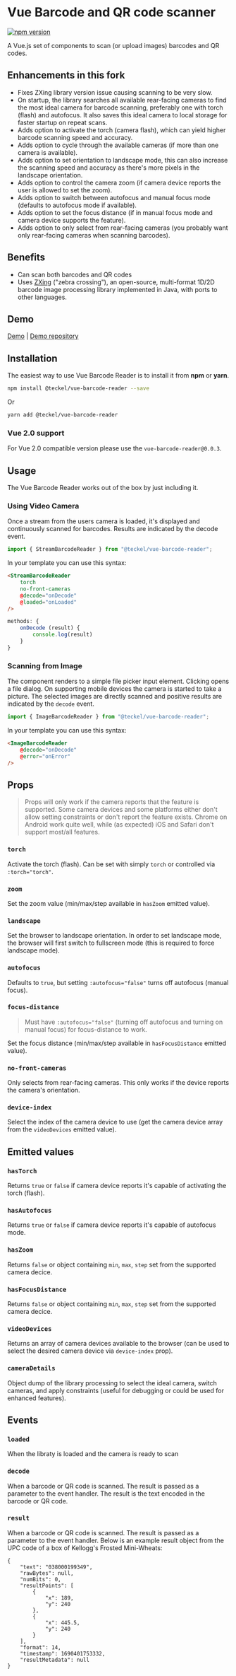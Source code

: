 # Vue Barcode and QR code scanner

[![npm version](https://badgen.net/npm/v/@teckel/vue-barcode-reader)](https://www.npmjs.com/package/@teckel/vue-barcode-reader)

A Vue.js set of components to scan (or upload images) barcodes and QR codes.

## Enhancements in this fork

* Fixes ZXing library version issue causing scanning to be very slow.
* On startup, the library searches all available rear-facing cameras to find the most ideal camera for barcode scanning, preferably one with torch (flash) and autofocus.  It also saves this ideal camera to local storage for faster startup on repeat scans.
* Adds option to activate the torch (camera flash), which can yield higher barcode scanning speed and accuracy.
* Adds option to cycle through the available cameras (if more than one camera is available).
* Adds option to set orientation to landscape mode, this can also increase the scanning speed and accuracy as there's more pixels in the landscape orientation.
* Adds option to control the camera zoom (if camera device reports the user is allowed to set the zoom).
* Adds option to switch between autofocus and manual focus mode (defaults to autofocus mode if available).
* Adds option to set the focus distance (if in manual focus mode and camera device supports the feature).
* Adds option to only select from rear-facing cameras (you probably want only rear-facing cameras when scanning barcodes).

## Benefits

- Can scan both barcodes and QR codes
- Uses [ZXing](https://github.com/zxing-js/library) ("zebra crossing"), an open-source, multi-format 1D/2D barcode image processing library implemented in Java, with ports to other languages.

## Demo

[Demo](https://barcode.leethost.com) | [Demo repository](https://github.com/teckel12/vue-barcode-reader-example)

## Installation

The easiest way to use Vue Barcode Reader is to install it from **npm** or **yarn**.

```sh
npm install @teckel/vue-barcode-reader --save
```

Or

```sh
yarn add @teckel/vue-barcode-reader
```

### Vue 2.0 support

For Vue 2.0 compatible version please use the `vue-barcode-reader@0.0.3`.

## Usage

The Vue Barcode Reader works out of the box by just including it.

### Using Video Camera

Once a stream from the users camera is loaded, it's displayed and continuously scanned for barcodes. Results are indicated by the decode event.

```js
import { StreamBarcodeReader } from "@teckel/vue-barcode-reader";
```

In your template you can use this syntax:

```html
<StreamBarcodeReader
    torch
    no-front-cameras
    @decode="onDecode"
    @loaded="onLoaded"
/>
```

```js
methods: {
    onDecode (result) {
        console.log(result)
    }
}
```

### Scanning from Image

The component renders to a simple file picker input element. Clicking opens a file dialog. On supporting mobile devices the camera is started to take a picture. The selected images are directly scanned and positive results are indicated by the `decode` event.

```js
import { ImageBarcodeReader } from "@teckel/vue-barcode-reader";
```

In your template you can use this syntax:

```html
<ImageBarcodeReader
    @decode="onDecode"
    @error="onError"
/>
```

## Props

> Props will only work if the camera reports that the feature is supported.  Some camera devices and some platforms either don't allow setting constraints or don't report the feature exists.  Chrome on Android work quite well, while (as expected) iOS and Safari don't support most/all features.

### `torch`

Activate the torch (flash). Can be set with simply `torch` or controlled via `:torch="torch"`.

### `zoom`

Set the zoom value (min/max/step available in `hasZoom` emitted value).

### `landscape`

Set the browser to landscape orientation.  In order to set landscape mode, the browser will first switch to fullscreen mode (this is required to force landscape mode).

### `autofocus`

Defaults to `true`, but setting `:autofocus="false"` turns off autofocus (manual focus).

### `focus-distance`

> Must have `:autofocus="false"` (turning off autofocus and turning on manual focus) for focus-distance to work.

Set the focus distance (min/max/step available in `hasFocusDistance` emitted value).

### `no-front-cameras`

Only selects from rear-facing cameras.  This only works if the device reports the camera's orientation.

### `device-index`

Select the index of the camera device to use (get the camera device array from the `videoDevices` emitted value).

## Emitted values

### `hasTorch`

Returns `true` or `false` if camera device reports it's capable of activating the torch (flash).

### `hasAutofocus`

Returns `true` or `false` if camera device reports it's capable of autofocus mode.

### `hasZoom`

Returns `false` or object containing `min`, `max`, `step` set from the supported camera decice.

### `hasFocusDistance`

Returns `false` or object containing `min`, `max`, `step` set from the supported camera decice.

### `videoDevices`

Returns an array of camera devices available to the browser (can be used to select the desired camera device via `device-index` prop).

### `cameraDetails`

Object dump of the library processing to select the ideal camera, switch cameras, and apply constraints (useful for debugging or could be used for enhanced features).

## Events

### `loaded`

When the libraty is loaded and the camera is ready to scan

### `decode`

When a barcode or QR code is scanned. The result is passed as a parameter to the event handler. The result is the text encoded in the barcode or QR code.

### `result`

When a barcode or QR code is scanned. The result is passed as a parameter to the event handler. Below is an example result object from the UPC code of a box of Kellogg's Frosted Mini-Wheats:

```
{
    "text": "038000199349",
    "rawBytes": null,
    "numBits": 0,
    "resultPoints": [
        {
            "x": 189,
            "y": 240
        },
        {
            "x": 445.5,
            "y": 240
        }
    ],
    "format": 14,
    "timestamp": 1690401753332,
    "resultMetadata": null
}
```
